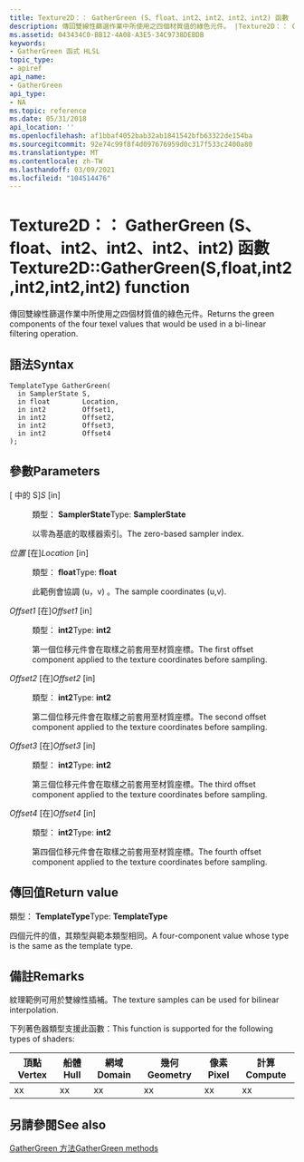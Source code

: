 ```yaml
---
title: Texture2D：： GatherGreen (S、float、int2、int2、int2、int2) 函數
description: 傳回雙線性篩選作業中所使用之四個材質值的綠色元件。 |Texture2D：： GatherGreen (S、float、int2、int2、int2、int2) 函數
ms.assetid: 043434C0-BB12-4A08-A3E5-34C9738DEBDB
keywords:
- GatherGreen 函式 HLSL
topic_type:
- apiref
api_name:
- GatherGreen
api_type:
- NA
ms.topic: reference
ms.date: 05/31/2018
api_location: ''
ms.openlocfilehash: af1bbaf4052bab32ab1841542bfb63322de154ba
ms.sourcegitcommit: 92e74c99f8f4d097676959d0c317f533c2400a80
ms.translationtype: MT
ms.contentlocale: zh-TW
ms.lasthandoff: 03/09/2021
ms.locfileid: "104514476"
---
```

# <a name="texture2dgathergreensfloatint2int2int2int2-function"></a><span data-ttu-id="8d0e8-105">Texture2D：： GatherGreen (S、float、int2、int2、int2、int2) 函數</span><span class="sxs-lookup"><span data-stu-id="8d0e8-105">Texture2D::GatherGreen(S,float,int2,int2,int2,int2) function</span></span>

<span data-ttu-id="8d0e8-106">傳回雙線性篩選作業中所使用之四個材質值的綠色元件。</span><span class="sxs-lookup"><span data-stu-id="8d0e8-106">Returns the green components of the four texel values that would be used in a bi-linear filtering operation.</span></span>

## <a name="syntax"></a><span data-ttu-id="8d0e8-107">語法</span><span class="sxs-lookup"><span data-stu-id="8d0e8-107">Syntax</span></span>


``` syntax
TemplateType GatherGreen(
  in SamplerState S,
  in float        Location,
  in int2         Offset1,
  in int2         Offset2,
  in int2         Offset3,
  in int2         Offset4
);
```



## <a name="parameters"></a><span data-ttu-id="8d0e8-108">參數</span><span class="sxs-lookup"><span data-stu-id="8d0e8-108">Parameters</span></span>

<dl> <dt>

<span data-ttu-id="8d0e8-109"> \[ 中的 S\]</span><span class="sxs-lookup"><span data-stu-id="8d0e8-109">*S* \[in\]</span></span>
</dt> <dd>

<span data-ttu-id="8d0e8-110">類型： **SamplerState**</span><span class="sxs-lookup"><span data-stu-id="8d0e8-110">Type: **SamplerState**</span></span>

<span data-ttu-id="8d0e8-111">以零為基底的取樣器索引。</span><span class="sxs-lookup"><span data-stu-id="8d0e8-111">The zero-based sampler index.</span></span>

</dd> <dt>

<span data-ttu-id="8d0e8-112">*位置* \[在\]</span><span class="sxs-lookup"><span data-stu-id="8d0e8-112">*Location* \[in\]</span></span>
</dt> <dd>

<span data-ttu-id="8d0e8-113">類型： **float**</span><span class="sxs-lookup"><span data-stu-id="8d0e8-113">Type: **float**</span></span>

<span data-ttu-id="8d0e8-114">此範例會協調 (u，v) 。</span><span class="sxs-lookup"><span data-stu-id="8d0e8-114">The sample coordinates (u,v).</span></span>

</dd> <dt>

<span data-ttu-id="8d0e8-115">*Offset1* \[在\]</span><span class="sxs-lookup"><span data-stu-id="8d0e8-115">*Offset1* \[in\]</span></span>
</dt> <dd>

<span data-ttu-id="8d0e8-116">類型： **int2**</span><span class="sxs-lookup"><span data-stu-id="8d0e8-116">Type: **int2**</span></span>

<span data-ttu-id="8d0e8-117">第一個位移元件會在取樣之前套用至材質座標。</span><span class="sxs-lookup"><span data-stu-id="8d0e8-117">The first offset component applied to the texture coordinates before sampling.</span></span>

</dd> <dt>

<span data-ttu-id="8d0e8-118">*Offset2* \[在\]</span><span class="sxs-lookup"><span data-stu-id="8d0e8-118">*Offset2* \[in\]</span></span>
</dt> <dd>

<span data-ttu-id="8d0e8-119">類型： **int2**</span><span class="sxs-lookup"><span data-stu-id="8d0e8-119">Type: **int2**</span></span>

<span data-ttu-id="8d0e8-120">第二個位移元件會在取樣之前套用至材質座標。</span><span class="sxs-lookup"><span data-stu-id="8d0e8-120">The second offset component applied to the texture coordinates before sampling.</span></span>

</dd> <dt>

<span data-ttu-id="8d0e8-121">*Offset3* \[在\]</span><span class="sxs-lookup"><span data-stu-id="8d0e8-121">*Offset3* \[in\]</span></span>
</dt> <dd>

<span data-ttu-id="8d0e8-122">類型： **int2**</span><span class="sxs-lookup"><span data-stu-id="8d0e8-122">Type: **int2**</span></span>

<span data-ttu-id="8d0e8-123">第三個位移元件會在取樣之前套用至材質座標。</span><span class="sxs-lookup"><span data-stu-id="8d0e8-123">The third offset component applied to the texture coordinates before sampling.</span></span>

</dd> <dt>

<span data-ttu-id="8d0e8-124">*Offset4* \[在\]</span><span class="sxs-lookup"><span data-stu-id="8d0e8-124">*Offset4* \[in\]</span></span>
</dt> <dd>

<span data-ttu-id="8d0e8-125">類型： **int2**</span><span class="sxs-lookup"><span data-stu-id="8d0e8-125">Type: **int2**</span></span>

<span data-ttu-id="8d0e8-126">第四個位移元件會在取樣之前套用至材質座標。</span><span class="sxs-lookup"><span data-stu-id="8d0e8-126">The fourth offset component applied to the texture coordinates before sampling.</span></span>

</dd> </dl>

## <a name="return-value"></a><span data-ttu-id="8d0e8-127">傳回值</span><span class="sxs-lookup"><span data-stu-id="8d0e8-127">Return value</span></span>

<span data-ttu-id="8d0e8-128">類型： **TemplateType**</span><span class="sxs-lookup"><span data-stu-id="8d0e8-128">Type: **TemplateType**</span></span>

<span data-ttu-id="8d0e8-129">四個元件的值，其類型與範本類型相同。</span><span class="sxs-lookup"><span data-stu-id="8d0e8-129">A four-component value whose type is the same as the template type.</span></span>

## <a name="remarks"></a><span data-ttu-id="8d0e8-130">備註</span><span class="sxs-lookup"><span data-stu-id="8d0e8-130">Remarks</span></span>

<span data-ttu-id="8d0e8-131">紋理範例可用於雙線性插補。</span><span class="sxs-lookup"><span data-stu-id="8d0e8-131">The texture samples can be used for bilinear interpolation.</span></span>

<span data-ttu-id="8d0e8-132">下列著色器類型支援此函數：</span><span class="sxs-lookup"><span data-stu-id="8d0e8-132">This function is supported for the following types of shaders:</span></span>



| <span data-ttu-id="8d0e8-133">頂點</span><span class="sxs-lookup"><span data-stu-id="8d0e8-133">Vertex</span></span> | <span data-ttu-id="8d0e8-134">船體</span><span class="sxs-lookup"><span data-stu-id="8d0e8-134">Hull</span></span> | <span data-ttu-id="8d0e8-135">網域</span><span class="sxs-lookup"><span data-stu-id="8d0e8-135">Domain</span></span> | <span data-ttu-id="8d0e8-136">幾何</span><span class="sxs-lookup"><span data-stu-id="8d0e8-136">Geometry</span></span> | <span data-ttu-id="8d0e8-137">像素</span><span class="sxs-lookup"><span data-stu-id="8d0e8-137">Pixel</span></span> | <span data-ttu-id="8d0e8-138">計算</span><span class="sxs-lookup"><span data-stu-id="8d0e8-138">Compute</span></span> |
|--------|------|--------|----------|-------|---------|
| <span data-ttu-id="8d0e8-139">x</span><span class="sxs-lookup"><span data-stu-id="8d0e8-139">x</span></span>      | <span data-ttu-id="8d0e8-140">x</span><span class="sxs-lookup"><span data-stu-id="8d0e8-140">x</span></span>    | <span data-ttu-id="8d0e8-141">x</span><span class="sxs-lookup"><span data-stu-id="8d0e8-141">x</span></span>      | <span data-ttu-id="8d0e8-142">x</span><span class="sxs-lookup"><span data-stu-id="8d0e8-142">x</span></span>        | <span data-ttu-id="8d0e8-143">x</span><span class="sxs-lookup"><span data-stu-id="8d0e8-143">x</span></span>     | <span data-ttu-id="8d0e8-144">x</span><span class="sxs-lookup"><span data-stu-id="8d0e8-144">x</span></span>       |



 

## <a name="see-also"></a><span data-ttu-id="8d0e8-145">另請參閱</span><span class="sxs-lookup"><span data-stu-id="8d0e8-145">See also</span></span>

<dl> <dt>

[<span data-ttu-id="8d0e8-146">GatherGreen 方法</span><span class="sxs-lookup"><span data-stu-id="8d0e8-146">GatherGreen methods</span></span>](texture2d-gathergreen.md)
</dt> </dl>

 

 




